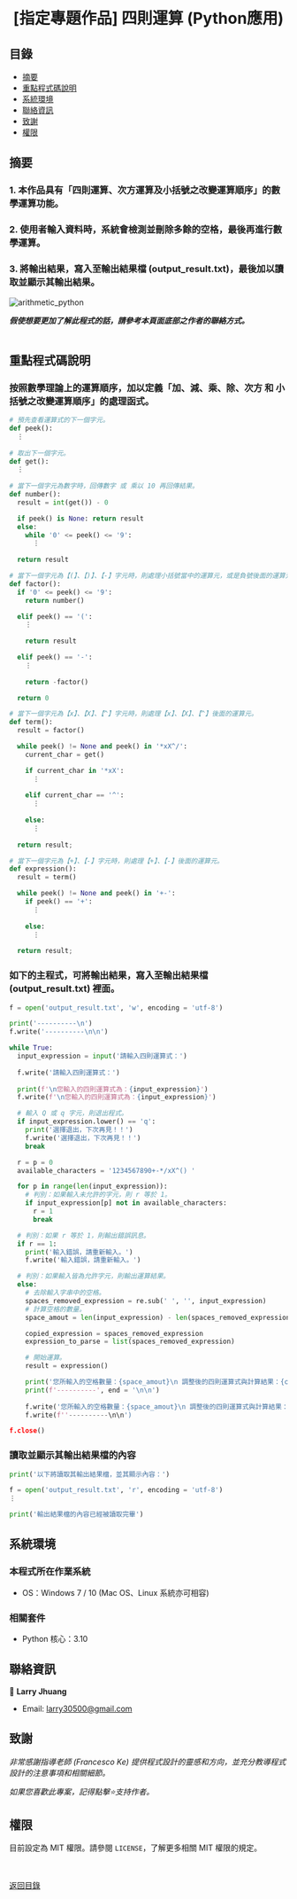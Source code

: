 <h1 align="center">
  <br>
  [指定專題作品] 四則運算 (Python應用)
</h1>


## 目錄
* [摘要](#摘要)
* [重點程式碼說明](#重點說明)
* [系統環境](#系統環境)
* [聯絡資訊](#聯絡資訊)
* [致謝](#致謝)
* [權限](#權限)


## 摘要
### 1. 本作品具有「四則運算、次方運算及小括號之改變運算順序」的數學運算功能。
### 2. 使用者輸入資料時，系統會檢測並刪除多餘的空格，最後再進行數學運算。
### 3. 將輸出結果，寫入至輸出結果檔 (output_result.txt)，最後加以讀取並顯示其輸出結果。

![arithmetic_python](images/arithmetic_python.gif)

<strong><em>假使想要更加了解此程式的話，請參考本頁面底部之作者的聯絡方式。</em></strong>
<br><br>


## 重點程式碼說明
### 按照數學理論上的運算順序，加以定義「加、減、乘、除、次方 和 小括號之改變運算順序」的處理函式。
  ```python
  # 預先查看運算式的下一個字元。
  def peek():
    ⋮
    
  # 取出下一個字元。
  def get():
    ⋮
    
  # 當下一個字元為數字時，回傳數字 或 乘以 10 再回傳結果。
  def number():
    result = int(get()) - 0

    if peek() is None: return result
    else:
      while '0' <= peek() <= '9':
        ⋮
        
    return result

  # 當下一個字元為【(】、【)】、【-】字元時，則處理小括號當中的運算元，或是負號後面的運算元。
  def factor():  
    if '0' <= peek() <= '9':
      return number()

    elif peek() == '(':
      ⋮
      
      return result

    elif peek() == '-':
      ⋮
      
      return -factor()

    return 0

  # 當下一個字元為【x】、【X】、【^】字元時，則處理【x】、【X】、【^】後面的運算元。
  def term():
    result = factor()

    while peek() != None and peek() in '*xX^/':
      current_char = get()

      if current_char in '*xX':
        ⋮
        
      elif current_char == '^':
        ⋮
        
      else:
        ⋮
        
    return result;

  # 當下一個字元為【+】、【-】字元時，則處理【+】、【-】後面的運算元。
  def expression():
    result = term()

    while peek() != None and peek() in '+-':
      if peek() == '+':
        ⋮
        
      else:
        ⋮
        
    return result;
  ```

### 如下的主程式，可將輸出結果，寫入至輸出結果檔 (output_result.txt) 裡面。
  ```python
  f = open('output_result.txt', 'w', encoding = 'utf-8')
  
  print('----------\n')
  f.write('----------\n\n')

  while True:
    input_expression = input('請輸入四則運算式：')
    
    f.write('請輸入四則運算式：')
    
    print(f'\n您輸入的四則運算式為：{input_expression}')
    f.write(f'\n您輸入的四則運算式為：{input_expression}')

    # 輸入 Q 或 q 字元，則退出程式。
    if input_expression.lower() == 'q':
      print('選擇退出，下次再見！！')
      f.write('選擇退出，下次再見！！')
      break

    r = p = 0
    available_characters = '1234567890+-*/xX^() '

    for p in range(len(input_expression)):
      # 判別：如果輸入未允許的字元，則 r 等於 1。
      if input_expression[p] not in available_characters:
        r = 1
        break

    # 判別：如果 r 等於 1，則輸出錯誤訊息。
    if r == 1:
      print('輸入錯誤，請重新輸入。')
      f.write('輸入錯誤，請重新輸入。')

    # 判別：如果輸入皆為允許字元，則輸出運算結果。
    else:
      # 去除輸入字串中的空格。
      spaces_removed_expression = re.sub(' ', '', input_expression)
      # 計算空格的數量。
      space_amout = len(input_expression) - len(spaces_removed_expression)

      copied_expression = spaces_removed_expression
      expression_to_parse = list(spaces_removed_expression)

      # 開始運算。
      result = expression()

      print('您所輸入的空格數量：{space_amout}\n 調整後的四則運算式與計算結果：{copied_expression} = {result}', end = '\n\n')
      print(f'----------', end = '\n\n')
      
      f.write('您所輸入的空格數量：{space_amout}\n 調整後的四則運算式與計算結果：{copied_expression} = {result}', end = '\n\n')
      f.write(f''----------\n\n')

  f.close()
  ```
  
### 讀取並顯示其輸出結果檔的內容
  ```python
  print('以下將讀取其輸出結果檔，並其顯示內容：')
  
  f = open('output_result.txt', 'r', encoding = 'utf-8')
  ⋮
  
  print('輸出結果檔的內容已經被讀取完畢')
  ```
  

## 系統環境
### 本程式所在作業系統
* OS：Windows 7 / 10 (Mac OS、Linux 系統亦可相容)

### 相關套件
* Python 核心：3.10


## 聯絡資訊
👤 **Larry Jhuang**
  * Email: larry30500@gmail.com


## 致謝
*非常感謝指導老師 (Francesco Ke) 提供程式設計的靈感和方向，並充分教導程式設計的注意事項和相關細節。*

*如果您喜歡此專案，記得點擊⭐️支持作者。*


## 權限
目前設定為 MIT 權限。請參閱 `LICENSE`，了解更多相關 MIT 權限的規定。

<br><br>[返回目錄](#目錄)
